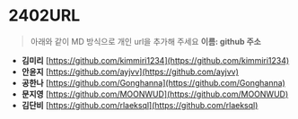 # 2402URL
> 아래와 같이 MD 방식으로 개인 url을 추가해 주세요
**이름: github 주소**

* **김미리** [https://github.com/kimmiri1234](https://github.com/kimmiri1234)
* **안윤지** [https://github.com/ayjvv](https://github.com/ayjvv)
*  **공한나** [https://github.com/Gonghanna](https://github.com/Gonghanna)
*  **문지영** [https://github.com/MOONWUD](https://github.com/MOONWUD)
*  **김단비** [https://github.com/rlaeksql](https://github.com/rlaeksql)

